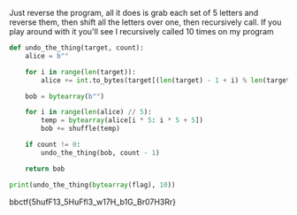Just reverse the program, all it does is grab each set of 5 letters and reverse them, then shift all the letters over one, then recursively call. If you play around with it you'll see I recursively called 10 times on my program

```python
def undo_the_thing(target, count):
    alice = b""

    for i in range(len(target)):
        alice += int.to_bytes(target[(len(target) - 1 + i) % len(target)], 1)

    bob = bytearray(b"")

    for i in range(len(alice) // 5):
        temp = bytearray(alice[i * 5: i * 5 + 5])
        bob += shuffle(temp)

    if count != 0:
        undo_the_thing(bob, count - 1)

    return bob

print(undo_the_thing(bytearray(flag), 10))
```


bbctf{5hufF13_5HuFfl3_w17H_b1G_Br07H3Rr}

